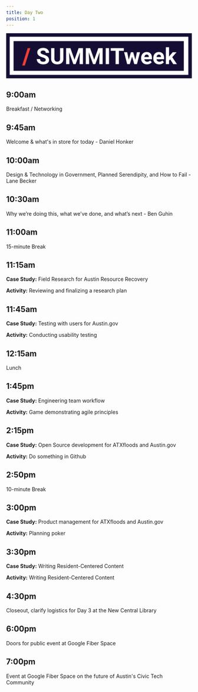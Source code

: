 ```yaml
---
title: Day Two
position: 1
---
```


![summitweek-logo.jpg](/assets/img/projects/SUMMITweek-Winter-2018/summitweek-logo.jpg)


## 9:00am

Breakfast / Networking


## 9:45am

Welcome & what's in store for today - Daniel Honker


## 10:00am

Design & Technology in Government, Planned Serendipity, and How to Fail - Lane Becker


## 10:30am

Why we’re doing this, what we’ve done, and what’s next - Ben Guhin


## 11:00am 

15-minute Break


## 11:15am 

**Case Study:** Field Research for Austin Resource Recovery

**Activity:** Reviewing and finalizing a research plan


## 11:45am

**Case Study:** Testing with users for Austin.gov

**Activity:** Conducting usability testing


## 12:15am

Lunch 


## 1:45pm

**Case Study:** Engineering team workflow

**Activity:** Game demonstrating agile principles


## 2:15pm

**Case Study:** Open Source development for ATXfloods and Austin.gov

**Activity:** Do something in Github


## 2:50pm

10-minute Break


## 3:00pm

**Case Study:** Product management for ATXfloods and Austin.gov

**Activity:** Planning poker


## 3:30pm

**Case Study:** Writing Resident-Centered Content

**Activity:** Writing Resident-Centered Content


## 4:30pm

Closeout, clarify logistics for Day 3 at the New Central Library


## 6:00pm

Doors for public event at Google Fiber Space


## 7:00pm

Event at Google Fiber Space on the future of Austin's Civic Tech Community

